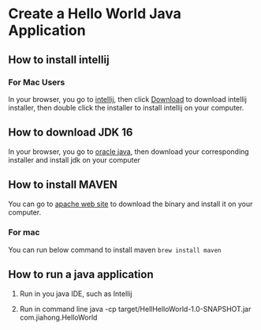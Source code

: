 # Create a Hello World Java Application

## How to install intellij
### For Mac Users
In your browser, you go to [intellij](https://www.jetbrains.com/idea/download/#section=mac), then 
click [Download](https://www.jetbrains.com/idea/download/download-thanks.html?platform=mac&code=IIC) to 
download intellij installer, then double click the installer to install intellij on your computer.

## How to download JDK 16
In your browser, you go to [oracle java](https://www.oracle.com/java/technologies/javase-jdk16-downloads.html), then download 
your corresponding installer and install jdk on your computer

## How to install MAVEN
You can go to [apache web site](https://downloads.apache.org/maven/maven-3/3.8.1/binaries/apache-maven-3.8.1-bin.tar.gz) to download the binary and install it on your computer.
### For mac
You can run below command to install maven
```brew install maven```

## How to run a java application
1. Run in you java IDE, such as Intellij

2. Run in command line
java -cp target/HellHelloWorld-1.0-SNAPSHOT.jar com.jiahong.HelloWorld
